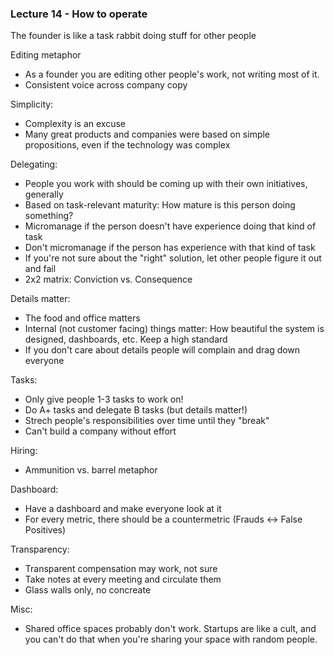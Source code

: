 ### Lecture 14 - How to operate

The founder is like a task rabbit doing stuff for other people

Editing metaphor 

- As a founder you are editing other people's work, not writing most of it.
- Consistent voice across company copy

Simplicity: 

- Complexity is an excuse
- Many great products and companies were based on simple propositions, even if the technology was complex


Delegating: 

- People you work with should be coming up with their own initiatives, generally
- Based on task-relevant maturity: How mature is this person doing something?
- Micromanage if the person doesn't have experience doing that kind of task
- Don't micromanage if the person has experience with that kind of task
- If you're not sure about the "right" solution, let other people figure it out and fail
- 2x2 matrix: Conviction vs. Consequence

Details matter: 

- The food and office matters
- Internal (not customer facing) things matter: How beautiful the system is designed, dashboards, etc. Keep a high standard
- If you don't care about details people will complain and drag down everyone

Tasks:

- Only give people 1-3 tasks to work on!
- Do A+ tasks and delegate B tasks (but details matter!)
- Strech people's responsibilities over time until they "break"
- Can't build a company without effort

Hiring: 
  
- Ammunition vs. barrel metaphor

Dashboard: 

- Have a dashboard and make everyone look at it
- For every metric, there should be a countermetric (Frauds <-> False Positives)


Transparency:

- Transparent compensation may work, not sure
- Take notes at every meeting and circulate them
- Glass walls only, no concreate

Misc:

- Shared office spaces probably don't work. Startups are like a cult, and you can't do that when you're sharing your space with random people.
